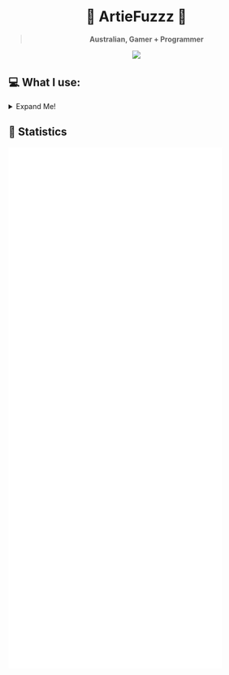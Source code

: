 <div align="center">
<h1>🔻 ArtieFuzzz 🔻</h1>

<!-- Hai~ I hope you have a wonderful rest of your day! -->
  
<blockquote><strong>Australian, Gamer + Programmer</strong></blockquote>

<img src="https://komarev.com/ghpvc/?username=ArtieFuzzz&style=flat-square"/>

</div>

## 💻 What I use:

<div align="left">
<details>
<summary>Expand Me!</summary>

### Languages
<img src="https://img.shields.io/badge/javascript-%23F7DF1E.svg?&style=for-the-badge&logo=javascript&logoColor=black"/>
<img src="https://img.shields.io/badge/node.js-%23339933.svg?&style=for-the-badge&logo=node.js&logoColor=white"/>
<img src="https://img.shields.io/badge/typescript-%233178C6.svg?&style=for-the-badge&logo=typescript&logoColor=white"/>
<img src="https://img.shields.io/badge/rust-%23000000.svg?&style=for-the-badge&logo=rust&logoColor=white"/>
  
### Frontend
<img src="https://img.shields.io/badge/svelte-%23FF3E00.svg?&style=for-the-badge&logo=svelte&logoColor=white"/>
<img src="https://img.shields.io/badge/sveltekit-%23FF3E00.svg?&style=for-the-badge&logo=svelte&logoColor=white"/>
<img src="https://img.shields.io/badge/html5-%23E34F26.svg?&style=for-the-badge&logo=html5&logoColor=white"/>
<img src="https://img.shields.io/badge/css3-%231572B6.svg?&style=for-the-badge&logo=css3&logoColor=white"/>
<img src="https://img.shields.io/badge/sass-%23CC6699.svg?&style=for-the-badge&logo=sass&logoColor=white"/>
<img src="https://img.shields.io/badge/tailwind%20css-%2338B2AC.svg?&style=for-the-badge&logo=tailwind%20css&logoColor=white"/>
 
 ### IDEs
<img src="https://img.shields.io/badge/visual%20studio%20code-%23007ACC.svg?&style=for-the-badge&logo=visual%20studio%20code&logoColor=white"/>
<img src="https://img.shields.io/badge/neovim-%2357A143.svg?&style=for-the-badge&logo=neovim&logoColor=white"/>
  
 ### Tools
<img src="https://img.shields.io/badge/git-%23F05032.svg?&style=for-the-badge&logo=git&logoColor=white"/>
<img src="https://img.shields.io/badge/terraform-%23623CE4.svg?&style=for-the-badge&logo=terraform&logoColor=white"/>
<img src="https://img.shields.io/badge/docker-%232496ED.svg?&style=for-the-badge&logo=docker&logoColor=white"/>

### Operating Systems
<img src="https://img.shields.io/badge/linux-%23FCC624.svg?&style=for-the-badge&logo=linux&logoColor=black"/>
<img src="https://img.shields.io/badge/windows-%230078D6.svg?&style=for-the-badge&logo=windows&logoColor=white"/>

### Terminals
<img src="https://img.shields.io/badge/powershell-%235391FE.svg?&style=for-the-badge&logo=powershell&logoColor=white"/>
<img src="https://img.shields.io/badge/gnu%20bash-%234EAA25.svg?&style=for-the-badge&logo=gnu%20bash&logoColor=white"/>
  
### Databases and ORMS
<img src="https://img.shields.io/badge/mongodb-%2347A248.svg?&style=for-the-badge&logo=mongodb&logoColor=white"/>
<img src="https://img.shields.io/badge/postgresql-%23336791.svg?&style=for-the-badge&logo=postgresql&logoColor=white"/>
<img src="https://img.shields.io/badge/prisma-%232D3748.svg?&style=for-the-badge&logo=prisma&logoColor=white"/>
  
### Time-Series and Data Visualization
<img src="https://img.shields.io/badge/grafana-%23F46800.svg?&style=for-the-badge&logo=grafana&logoColor=white"/>
<!-- <img src="https://img.shields.io/badge/grafana%20loki-%23F46800.svg?&style=for-the-badge&logo=grafana&logoColor=white"/> -->
<img src="https://img.shields.io/badge/influxdb-%2322ADF6.svg?&style=for-the-badge&logo=influxdb&logoColor=white"/>
  
</details>
</div>

## 🌟 Statistics

<img src="/github-metrics.svg" alt="Metrics">
